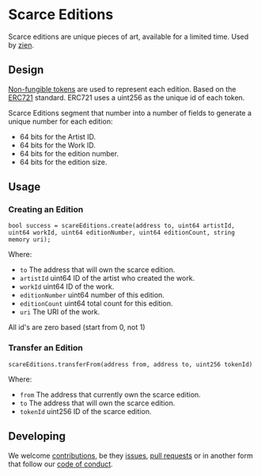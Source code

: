 # Scarce Editions
Scarce editions are unique pieces of art, available for a limited time. Used by [zien][zien].

## Design

[Non-fungible tokens][nft] are used to represent each edition. Based on the [ERC721][erc721] standard. ERC721 uses a uint256 as the unique id of each token. 

Scarce Editions segment that number into a number of fields to generate a unique number for each edition:
- 64 bits for the Artist ID.
- 64 bits for the Work ID.
- 64 bits for the edition number.
- 64 bits for the edition size. 

## Usage

### Creating an Edition

`bool success = scareEditions.create(address to, uint64 artistId, uint64 workId, uint64 editionNumber, uint64 editionCount, string memory uri);`

Where: 
- `to` The address that will own the scarce edition.
- `artistId` uint64 ID of the artist who created the work.
- `workId` uint64 ID of the work.
- `editionNumber` uint64 number of this edition.
- `editionCount` uint64 total count for this edition.
- `uri` The URI of the work.

All id's are zero based (start from 0, not 1)

### Transfer an Edition

`scareEditions.transferFrom(address from, address to, uint256 tokenId)`

Where:
- `from` The address that currently own the scarce edition.
- `to` The address that will own the scarce edition.
- `tokenId` uint256 ID of the scarce edition.

## Developing

We welcome [contributions][contrib], be they [issues][issues], [pull requests][pullrequest] or in another form that follow our [code of conduct][codeofconduct].

[zien]: https://github.com/axna/zien
[nft]: https://en.wikipedia.org/wiki/Non-fungible_token
[erc721]: http://erc721.org/
[issues]: ../../issues/new/choose
[pullrequest]: .github/PULL_REQUEST_TEMPLATE.md
[contrib]: .github/CONTRIBUTING.md
[codeofconduct]: ./CODE_OF_CONDUCT.md 
